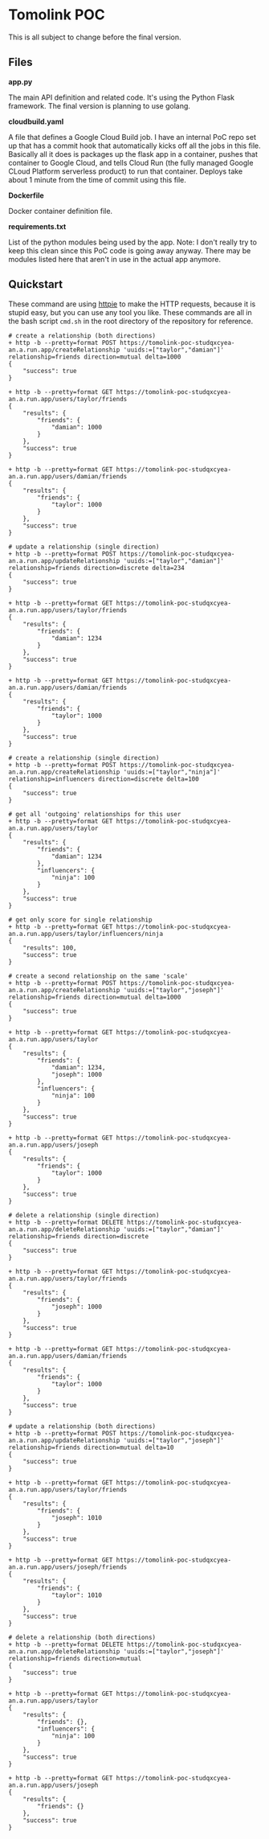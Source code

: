# Tomolink POC
This is all subject to change before the final version.

## Files
**app.py**

The main API definition and related code.  It's using the Python Flask framework.  The final version is planning to use golang.

**cloudbuild.yaml**

A file that defines a Google Cloud Build job. I have an internal PoC repo set up that has a commit hook that automatically kicks off all the jobs in this file.  Basically all it does is packages up the flask app in a container, pushes that container to Google Cloud, and tells Cloud Run (the fully managed Google CLoud Platform serverless product) to run that container.  Deploys take about 1 minute from the time of commit using this file.

**Dockerfile**

Docker container definition file.

**requirements.txt**

List of the python modules being used by the app. Note: I don't really try to keep this clean since this PoC code is going away anyway.  There may be modules listed here that aren't in use in the actual app anymore.

## Quickstart
These command are using [httpie](https://httpie.org/) to make the HTTP requests, because it is stupid easy, but you can use any tool you like. These commands are all in the bash script `cmd.sh` in the root directory of the repository for reference.


```
# create a relationship (both directions)
+ http -b --pretty=format POST https://tomolink-poc-studqxcyea-an.a.run.app/createRelationship 'uuids:=["taylor","damian"]' relationship=friends direction=mutual delta=1000
{
    "success": true
}

+ http -b --pretty=format GET https://tomolink-poc-studqxcyea-an.a.run.app/users/taylor/friends
{
    "results": {
        "friends": {
            "damian": 1000
        }
    },
    "success": true
}

+ http -b --pretty=format GET https://tomolink-poc-studqxcyea-an.a.run.app/users/damian/friends
{
    "results": {
        "friends": {
            "taylor": 1000
        }
    },
    "success": true
}
```
```
# update a relationship (single direction)
+ http -b --pretty=format POST https://tomolink-poc-studqxcyea-an.a.run.app/updateRelationship 'uuids:=["taylor","damian"]' relationship=friends direction=discrete delta=234
{
    "success": true
}

+ http -b --pretty=format GET https://tomolink-poc-studqxcyea-an.a.run.app/users/taylor/friends
{
    "results": {
        "friends": {
            "damian": 1234
        }
    },
    "success": true
}

+ http -b --pretty=format GET https://tomolink-poc-studqxcyea-an.a.run.app/users/damian/friends
{
    "results": {
        "friends": {
            "taylor": 1000
        }
    },
    "success": true
}
```
```
# create a relationship (single direction)
+ http -b --pretty=format POST https://tomolink-poc-studqxcyea-an.a.run.app/createRelationship 'uuids:=["taylor","ninja"]' relationship=influencers direction=discrete delta=100
{
    "success": true
}
```
```
# get all 'outgoing' relationships for this user 
+ http -b --pretty=format GET https://tomolink-poc-studqxcyea-an.a.run.app/users/taylor
{
    "results": {
        "friends": {
            "damian": 1234
        },
        "influencers": {
            "ninja": 100
        }
    },
    "success": true
}
```
```
# get only score for single relationship
+ http -b --pretty=format GET https://tomolink-poc-studqxcyea-an.a.run.app/users/taylor/influencers/ninja
{
    "results": 100,
    "success": true
}
```
```
# create a second relationship on the same 'scale'
+ http -b --pretty=format POST https://tomolink-poc-studqxcyea-an.a.run.app/createRelationship 'uuids:=["taylor","joseph"]' relationship=friends direction=mutual delta=1000
{
    "success": true
}

+ http -b --pretty=format GET https://tomolink-poc-studqxcyea-an.a.run.app/users/taylor
{
    "results": {
        "friends": {
            "damian": 1234,
            "joseph": 1000
        },
        "influencers": {
            "ninja": 100
        }
    },
    "success": true
}

+ http -b --pretty=format GET https://tomolink-poc-studqxcyea-an.a.run.app/users/joseph
{
    "results": {
        "friends": {
            "taylor": 1000
        }
    },
    "success": true
}
```
```
# delete a relationship (single direction)
+ http -b --pretty=format DELETE https://tomolink-poc-studqxcyea-an.a.run.app/deleteRelationship 'uuids:=["taylor","damian"]' relationship=friends direction=discrete
{
    "success": true
}

+ http -b --pretty=format GET https://tomolink-poc-studqxcyea-an.a.run.app/users/taylor/friends
{
    "results": {
        "friends": {
            "joseph": 1000
        }
    },
    "success": true
}

+ http -b --pretty=format GET https://tomolink-poc-studqxcyea-an.a.run.app/users/damian/friends
{
    "results": {
        "friends": {
            "taylor": 1000
        }
    },
    "success": true
}
```
```
# update a relationship (both directions)
+ http -b --pretty=format POST https://tomolink-poc-studqxcyea-an.a.run.app/updateRelationship 'uuids:=["taylor","joseph"]' relationship=friends direction=mutual delta=10
{
    "success": true
}

+ http -b --pretty=format GET https://tomolink-poc-studqxcyea-an.a.run.app/users/taylor/friends
{
    "results": {
        "friends": {
            "joseph": 1010
        }
    },
    "success": true
}

+ http -b --pretty=format GET https://tomolink-poc-studqxcyea-an.a.run.app/users/joseph/friends
{
    "results": {
        "friends": {
            "taylor": 1010
        }
    },
    "success": true
}
```
```
# delete a relationship (both directions)
+ http -b --pretty=format DELETE https://tomolink-poc-studqxcyea-an.a.run.app/deleteRelationship 'uuids:=["taylor","joseph"]' relationship=friends direction=mutual
{
    "success": true
}

+ http -b --pretty=format GET https://tomolink-poc-studqxcyea-an.a.run.app/users/taylor
{
    "results": {
        "friends": {},
        "influencers": {
            "ninja": 100
        }
    },
    "success": true
}

+ http -b --pretty=format GET https://tomolink-poc-studqxcyea-an.a.run.app/users/joseph
{
    "results": {
        "friends": {}
    },
    "success": true
}
```
